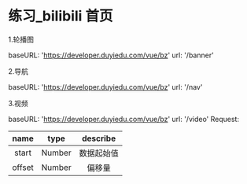 # 练习\_bilibili 首页

1.轮播图

baseURL: 'https://developer.duyiedu.com/vue/bz'
url: '/banner'

2.导航

baseURL: 'https://developer.duyiedu.com/vue/bz'
url: '/nav'

3.视频

baseURL: 'https://developer.duyiedu.com/vue/bz'
url: '/video'
Request:

|  name  |  type  |  describe  |
| :----: | :----: | :--------: |
| start  | Number | 数据起始值 |
| offset | Number |   偏移量   |
 
